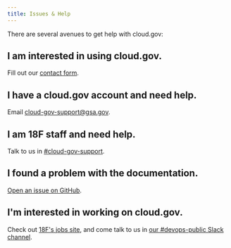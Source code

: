 ```yaml
---
title: Issues & Help
---
```


There are several avenues to get help with cloud.gov:

## I am interested in using cloud.gov.

Fill out our [contact form](https://cloud.gov/#contact).

## I have a cloud.gov account and need help.

Email [cloud-gov-support@gsa.gov](mailto:cloud-gov-support@gsa.gov).

## I am 18F staff and need help.

Talk to us in [#cloud-gov-support](https://18f.slack.com/messages/cloud-gov-support).

## I found a problem with the documentation.

[Open an issue on GitHub](https://github.com/18F/cg-docs/issues/new).

## I'm interested in working on cloud.gov.

Check out [18F's jobs site](https://pages.18f.gov/joining-18f/), and come talk to us in [our #devops-public Slack channel](https://chat.18f.gov/).
